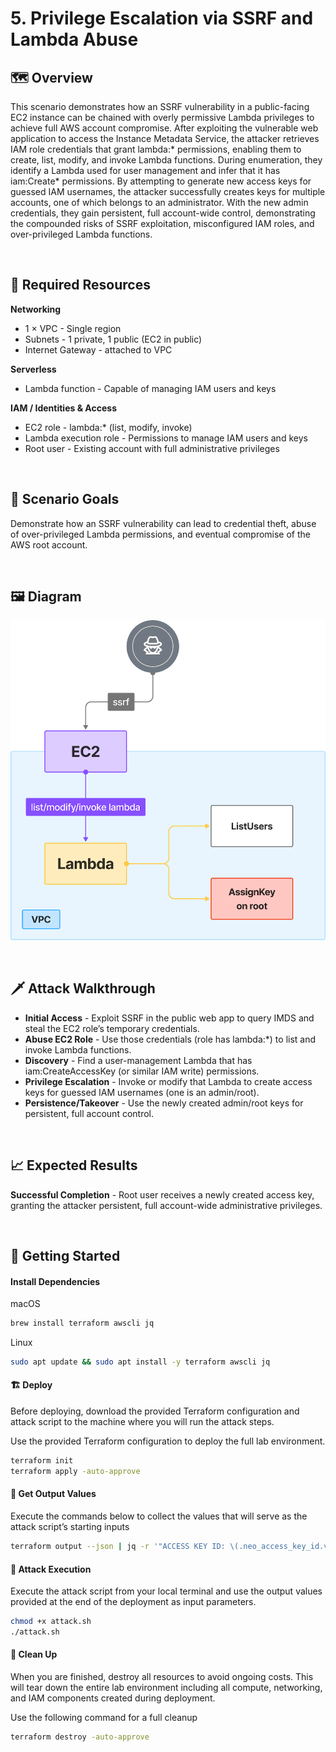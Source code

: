 # 5. Privilege Escalation via SSRF and Lambda Abuse

## 🗺️ Overview
This scenario demonstrates how an SSRF vulnerability in a public-facing EC2 instance can be chained with overly permissive Lambda privileges to achieve full AWS account compromise. After exploiting the vulnerable web application to access the Instance Metadata Service, the attacker retrieves IAM role credentials that grant lambda:* permissions, enabling them to create, list, modify, and invoke Lambda functions. During enumeration, they identify a Lambda used for user management and infer that it has iam:Create* permissions. By attempting to generate new access keys for guessed IAM usernames, the attacker successfully creates keys for multiple accounts, one of which belongs to an administrator. With the new admin credentials, they gain persistent, full account-wide control, demonstrating the compounded risks of SSRF exploitation, misconfigured IAM roles, and over-privileged Lambda functions.

&nbsp;

## 🧩 Required Resources

**Networking**
- 1 × VPC - Single region
- Subnets - 1 private, 1 public (EC2 in public)
- Internet Gateway - attached to VPC

**Serverless**
- Lambda function - Capable of managing IAM users and keys

**IAM / Identities & Access**
- EC2 role - lambda:* (list, modify, invoke)
- Lambda execution role - Permissions to manage IAM users and keys
- Root user - Existing account with full administrative privileges

&nbsp;

## 🎯 Scenario Goals
Demonstrate how an SSRF vulnerability can lead to credential theft, abuse of over-privileged Lambda permissions, and eventual compromise of the AWS root account.

&nbsp;

## 🖼️ Diagram
![Diagram](./diagram.png)

&nbsp;

## 🗡️ Attack Walkthrough
- **Initial Access** - Exploit SSRF in the public web app to query IMDS and steal the EC2 role’s temporary credentials.
- **Abuse EC2 Role** - Use those credentials (role has lambda:*) to list and invoke Lambda functions.
- **Discovery** - Find a user-management Lambda that has iam:CreateAccessKey (or similar IAM write) permissions.
- **Privilege Escalation** - Invoke or modify that Lambda to create access keys for guessed IAM usernames (one is an admin/root).
- **Persistence/Takeover** - Use the newly created admin/root keys for persistent, full account control.

&nbsp;

## 📈 Expected Results
**Successful Completion** - Root user receives a newly created access key, granting the attacker persistent, full account-wide administrative privileges.  

&nbsp;

## 🚀 Getting Started

#### Install Dependencies
macOS
```bash
brew install terraform awscli jq
```
Linux
```bash
sudo apt update && sudo apt install -y terraform awscli jq
```

#### 🏗️ Deploy
Before deploying, download the provided Terraform configuration and attack script to the machine where you will run the attack steps.

Use the provided Terraform configuration to deploy the full lab environment.

```bash
terraform init
terraform apply -auto-approve
```

#### 📝 Get Output Values
Execute the commands below to collect the values that will serve as the attack script’s starting inputs
```bash
terraform output --json | jq -r '"ACCESS KEY ID: \(.neo_access_key_id.value) \nACCESS SECRET KEY: \(.neo_secret_access_key.value)"'
```

#### 🎯 Attack Execution
Execute the attack script from your local terminal and use the output values provided at the end of the deployment as input parameters.

```bash
chmod +x attack.sh
./attack.sh
```

#### 🧹 Clean Up
When you are finished, destroy all resources to avoid ongoing costs. This will tear down the entire lab environment including all compute, networking, and IAM components created during deployment.

Use the following command for a full cleanup

```bash
terraform destroy -auto-approve
```

